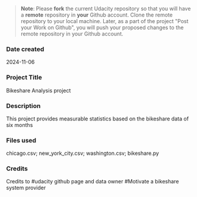 >**Note**: Please **fork** the current Udacity repository so that you will have a **remote** repository in **your** Github account. Clone the remote repository to your local machine. Later, as a part of the project "Post your Work on Github", you will push your proposed changes to the remote repository in your Github account.

### Date created
2024-11-06

### Project Title
Bikeshare Analysis project

### Description
This project provides measurable statistics based on the bikeshare data of six months

### Files used
chicago.csv; new_york_city.csv; washington.csv; bikeshare.py

### Credits
Credits to #udacity github page and data owner #Motivate a bikeshare system provider

